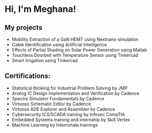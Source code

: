 <h1>Hi, I'm Meghana! </h1>

<h2>My projects</h2>

- Mobility Extraction of a GaN HEMT using Nextnano simulation
- Cable Identification using Artificial Intelligence
- Effects of Partial Shading on Solar Power Generation using Matlab
- Touchless Doorbell with Temperature Sensor using Tinkercad
- Smart Irrigation using Tinkercad

<h2> Certifications:</h2>

- Statistical thinking for Industrial Problem Solving by JMP 
- Analog IC Design Implementation and Verification by Cadence
- Spectre Simulator Fundamentals by Cadence
- Virtuoso Schematic Editor by Cadence
- Virtuoso ADE Explorer and Assembler by Cadence
- Cybersecurity ICS/SCADA training by Infosec CompTIA
- Embedded Systems training and internship by Skill Vertex
- Machine Learning by Internshala trainings

